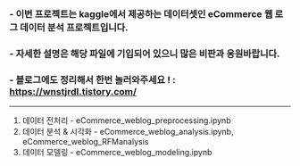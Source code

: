 ### - 이번 프로젝트는 kaggle에서 제공하는 데이터셋인 eCommerce 웹 로그 데이터 분석 프로젝트입니다.
### - 자세한 설명은 해당 파일에 기입되어 있으니 많은 비판과 응원바랍니다.
### - 블로그에도 정리해서 한번 놀러와주세요 ! : https://wnstjrdl.tistory.com/

---

1. 데이터 전처리 - eCommerce_weblog_preprocessing.ipynb
2. 데이터 분석 & 시각화 - eCommerce_weblog_analysis.ipynb, eCommerce_weblog_RFManalysis
3. 데이터 모델링 - eCommerce_weblog_modeling.ipynb

